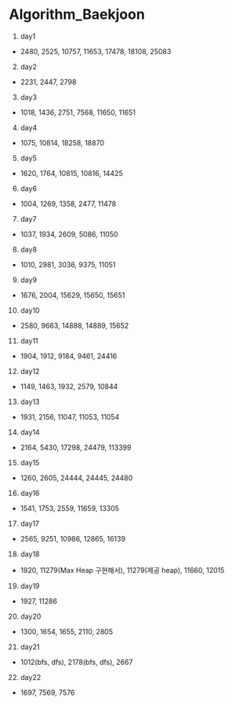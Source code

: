 # Algorithm_Baekjoon
1. day1
- 2480, 2525, 10757, 11653, 17478, 18108, 25083
2. day2
- 2231, 2447, 2798
3. day3
- 1018, 1436, 2751, 7568, 11650, 11651
4. day4
- 1075, 10814, 18258, 18870
5. day5
- 1620, 1764, 10815, 10816, 14425
6. day6
- 1004, 1269, 1358, 2477, 11478
7. day7
- 1037, 1934, 2609, 5086, 11050
8. day8
- 1010, 2981, 3036, 9375, 11051
9. day9
- 1676, 2004, 15629, 15650, 15651
10. day10
- 2580, 9663, 14888, 14889, 15652
11. day11
- 1904, 1912, 9184, 9461, 24416
12. day12
- 1149, 1463, 1932, 2579, 10844
13. day13
- 1931, 2156, 11047, 11053, 11054
14. day14
- 2164, 5430, 17298, 24479, 113399
15. day15
- 1260, 2605, 24444, 24445, 24480
16. day16
- 1541, 1753, 2559, 11659, 13305
17. day17
- 2565, 9251, 10986, 12865, 16139
18. day18
- 1920, 11279(Max Heap 구현해서), 11279(제공 heap), 11660, 12015
19. day19
- 1927, 11286
20. day20
- 1300, 1654, 1655, 2110, 2805
21. day21
- 1012(bfs, dfs), 2178(bfs, dfs), 2667
22. day22
- 1697, 7569, 7576
